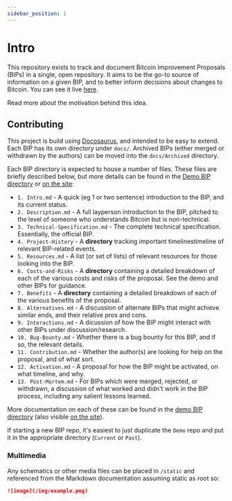 ```yaml
---
sidebar_position: 1
---
```


# Intro

This repository exists to track and document Bitcoin Improvement Proposals (BIPs) in a single, open repository. It aims to be the go-to source of information on a given BIP, and to better inform decisions about changes to Bitcoin. You can see it live [here](https://biptracker.netlify.app).

Read more about the motivation behind this idea.

## Contributing

This project is build using [Docosaurus](https://docusaurus.io/), and intended to be easy to extend. Each BIP has its own directory under `docs/`. Archived BIPs (either merged or withdrawn by the authors) can be moved into the `docs/Archived` directory.

Each BIP directory is expected to house a number of files. These files are briefly described below, but more details can be found in the [Demo BIP directory](/docs/Demo/) or [on the site](https://biptracker.netlify.app/docs/demo/Intro):

- `1. Intro.md` - A quick (eg 1 or two sentence) introduction to the BIP, and its current status.
- `2. Description.md` - A full layperson introduction to the BIP, pitched to the level of someone who understands Bitcoin but is non-technical.
- `3. Technical-Specification.md` - The complete technical specification. Essentially, the official BIP.
- `4. Project-History` - A **directory** tracking important timelinestimeline of relevant BIP-related events.
- `5. Resources.md` - A list (or set of lists) of relevant resources for those looking into the BIP.
- `6. Costs-and-Risks` - A **directory** containing a detailed breakdown of each of the various costs and risks of the proposal. See the demo and other BIPs for guidance.
- `7. Benefits` - A **directory** containing a detailed breakdown of each of the various benefits of the proposal.
- `8. Alternatives.md` - A discussion of alternate BIPs that might achieve similar ends, and their relative pros and cons.
- `9. Interactions.md` - A dicussion of how the BIP might interact with other BIPs under discussion/research.
- `10. Bug-Bounty.md` - Whether there is a bug bounty for this BIP, and if so, the relevant details.
- `11. Contribution.md` - Whether the author(s) are looking for help on the proposal, and of what sort.
- `12. Activation.md` - A proposal for how the BIP might be activated, on what timeline, and why.
- `13. Post-Mortem.md` - For BIPs which were merged, rejected, or withdrawn, a discussion of what worked and didn't work in the BIP process, including any salient lessons learned.

More documentation on each of these can be found in the [demo BIP directory](/docs/BIPs/Demo-Bip/) (also visible [on the site](https://biptracker.netlify.app/docs/demo)).

If starting a new BIP repo, it's easiest to just duplicate the `Demo` repo and put it in the appropriate directory (`Current` or `Past`).

### Multimedia

Any schematics or other media files can be placed in `/static` and referenced from the Markdown documentation assuming static as root so:

```md
![image](/img/example.png)
```